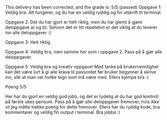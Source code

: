 This delivery has been corrected, and the grade is: 5/5 (passed)
Oppgave 1: Veldig bra. Alt fungerer, og du har en veldig ryddig og fin utskrift til terminal.

Oppgave 2: Det du har gjort er helt riktig, men du har glemt å gjøre deloppgave a) og b). Selvom det er litt repetetivt er det viktig at du leverer inn alle deloppgaver :)

Oppgave 3: Helt riktig.

Oppgave 4: Veldig bra, men samme her som i oppgave 2. Pass på å gjør alle deloppgaver.

Oppgave 5: Veldig bra og kreativ oppgave! Med tanke på brukervennlighet kan det være lurt å gi alle krava til passordet før bruker begynner å skrive inn, slik at man vet hvilke tegn som må være med. Ellers kjempe bra :)

Poeng 5/5

Her har du gjort en veldig god jobb, og det er tydelig at du har god kontroll på første ukes pensum. Pass på å gjør alle deloppgaver fremover, hvis ikke vil jeg måtte trekke poeng for dette fremover. Ellers har du ryddig kode, bra kommentarer og veldig fin output i terminal. Bra jobba :)